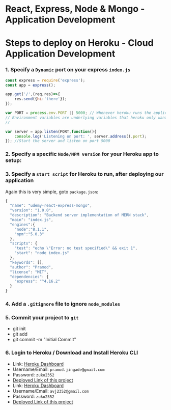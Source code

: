 # React, Express, Node & Mongo - Application Development

# Steps to deploy on Heroku - Cloud Application Development

### 1. Specify a `Dynamic` port on your express `index.js`

```js
const express = require('express'); 
const app = express();

app.get('/',(req,res)=>{
    res.send({hi:'there'});
});

var PORT = process.env.PORT || 5000; // Whenever heroku runs the applications, it injects environment variables.
// Environment variables are underlying variables that heroku only want to tell us after we deploy our application.
// 

var server = app.listen(PORT,function(){
    console.log('Listening on port: ', server.address().port);
}); //Start the server and listen on port 5000
```

### 2. Specify a specific `Node/NPM version` for your Heroku app to setup:
### 3. Specify a `start script` for Heroku to run, after deploying our application

Again this is very simple, goto `package.json`:

```js
{
  "name": "udemy-react-express-mongo",
  "version": "1.0.0",
  "description": "Backend server implementation of MERN stack",
  "main": "index.js",
  "engines":{
    "node":"8.1.1",
    "npm":"5.0.3"
  },
  "scripts": {
    "test": "echo \"Error: no test specified\" && exit 1",
    "start": "node index.js"
  },
  "keywords": [],
  "author": "Pramod",
  "license": "MIT",
  "dependencies": {
    "express": "^4.16.2"
  }
}
```

### 4. Add a `.gitignore` file to ignore `node_modules`
### 5. Commit your project to `git`
- git init
- git add
- git commit -m "Initial Commit"

### 6. Login to Heroku / Download and Install Heroku CLI

- Link: [Heroku Dashboard](https://dashboard.heroku.com/apps)
- Username/Email: `pramod.jingade@gmail.com`
- Password: `zuko2352`
- [Deployed Link of this project](https://peaceful-sea-83549.herokuapp.com/)
- Link: [Heroku Dashboard](https://dashboard.heroku.com/apps)
- Username/Email: `avj2352@gmail.com`
- Password: `zuko2352`
- [Deployed Link of this project](https://tranquil-waters-29629.herokuapp.com/)

# 

